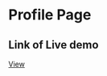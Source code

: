 <html>
<body>
<h1>Profile Page</h1>

## Link of Live demo
<a href="https://stately-valkyrie-31b774.netlify.app" target="_blank">View</a>



</body>
</html>
